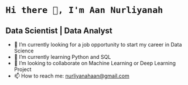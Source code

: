 # `Hi there 👋, I'm Aan Nurliyanah` 
## Data Scientist | Data Analyst

- 🔭 I’m currently looking for a job opportunity to start my career in Data Science 
- 🌱 I’m currently learning Python and SQL
- 👯 I’m looking to collaborate on Machine Learning or Deep Learning Project
- 📫 How to reach me: nurliyanahaan@gmail.com

